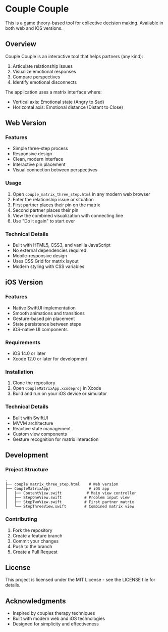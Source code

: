 # Couple Couple

This is a game theory-based tool for collective decision making. Available in both web and iOS versions.

## Overview

Couple Couple is an interactive tool that helps partners (any kind):
1. Articulate relationship issues
2. Visualize emotional responses
3. Compare perspectives
4. Identify emotional disconnects

The application uses a matrix interface where:
- Vertical axis: Emotional state (Angry to Sad)
- Horizontal axis: Emotional distance (Distant to Close)

## Web Version

### Features
- Simple three-step process
- Responsive design
- Clean, modern interface
- Interactive pin placement
- Visual connection between perspectives

### Usage
1. Open `couple_matrix_three_step.html` in any modern web browser
2. Enter the relationship issue or situation
3. First partner places their pin on the matrix
4. Second partner places their pin
5. View the combined visualization with connecting line
6. Use "Do it again" to start over

### Technical Details
- Built with HTML5, CSS3, and vanilla JavaScript
- No external dependencies required
- Mobile-responsive design
- Uses CSS Grid for matrix layout
- Modern styling with CSS variables

## iOS Version

### Features
- Native SwiftUI implementation
- Smooth animations and transitions
- Gesture-based pin placement
- State persistence between steps
- iOS-native UI components

### Requirements
- iOS 14.0 or later
- Xcode 12.0 or later for development

### Installation
1. Clone the repository
2. Open `CoupleMatrixApp.xcodeproj` in Xcode
3. Build and run on your iOS device or simulator

### Technical Details
- Built with SwiftUI
- MVVM architecture
- Reactive state management
- Custom view components
- Gesture recognition for matrix interaction

## Development

### Project Structure
```
.
├── couple_matrix_three_step.html    # Web version
├── CoupleMatrixApp/                 # iOS app
│   ├── ContentView.swift           # Main view controller
│   ├── StepOneView.swift          # Problem input view
│   ├── StepTwoView.swift          # First partner matrix
│   └── StepThreeView.swift        # Combined matrix view
```

### Contributing
1. Fork the repository
2. Create a feature branch
3. Commit your changes
4. Push to the branch
5. Create a Pull Request

## License

This project is licensed under the MIT License - see the LICENSE file for details.

## Acknowledgments

- Inspired by couples therapy techniques
- Built with modern web and iOS technologies
- Designed for simplicity and effectiveness 
